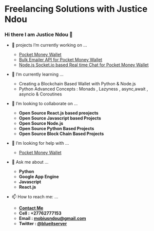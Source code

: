 
# Freelancing Solutions with Justice Ndou

### Hi there I am Justice Ndou 👋



- 🔭 projects I’m currently working on ... 

    * [Pocket Money Wallet](https://pocket-money.site/)
    * [Bulk Emailer API for Pocket Money Wallet](https://emailer.pocket-money.site)
    * [Node.js Socket.io based Real time Chat for Pocket Money Wallet ](https://github.com/freelancing-solutions/chat)
    
- 🌱 I’m currently learning ... 
    * Creating a Blockchain Based Wallet with Python &amp; Node.js
    * Python Advanced Concepts : Monads , Lazyness , async,await , asyncio &amp; Coroutines
- 👯 I’m looking to collaborate on ... 
    * **Open Source React.js based preojects**
    * **Open Source Javascript based Projects** 
    * **Open Source Node.js**
    * **Open Source Python Based Projects**
    * **Open Source Block Chain Based Projects**
- 🤔 I’m looking for help with ... 
    * [Pocket Money Wallet](https://pocket-money.site)
    
- 💬 Ask me about ... 
    * **Python**
    * **Google App Engine**
    * **Javascript**
    * **React.js**
- 📫 How to reach me: ... 
    * **[Contact Me](https://justice-ndou.appspot.com/contact)**
    * **Cell : +27762777153**
    * **Email : mobiusndou@gmail.com**
    * **Twitter : [@blueitserver](https://twitter.com/blueitserver)**


